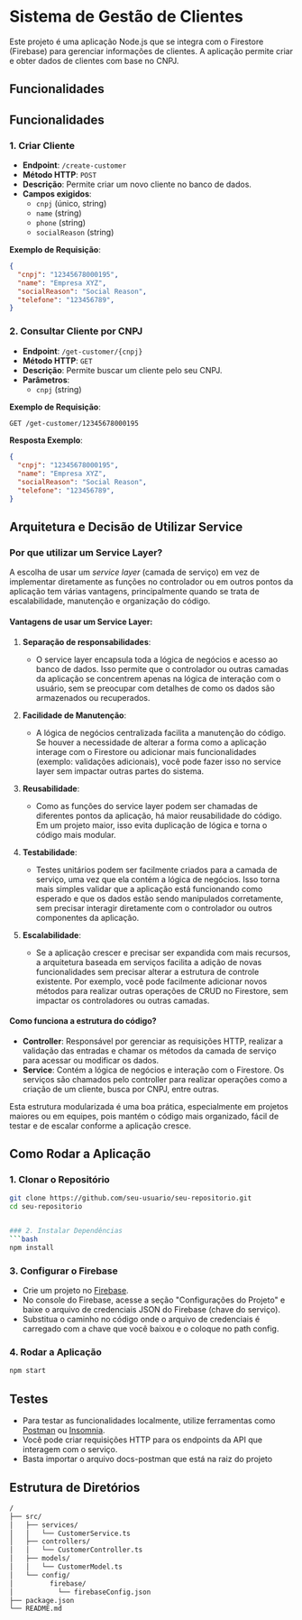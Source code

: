 # Sistema de Gestão de Clientes

Este projeto é uma aplicação Node.js que se integra com o Firestore (Firebase) para gerenciar informações de clientes. A aplicação permite criar e obter dados de clientes com base no CNPJ.

## Funcionalidades

## Funcionalidades

### 1. **Criar Cliente**
- **Endpoint**: `/create-customer`
- **Método HTTP**: `POST`
- **Descrição**: Permite criar um novo cliente no banco de dados.
- **Campos exigidos**:
  - `cnpj` (único, string)
  - `name` (string)
  - `phone` (string)
  - `socialReason` (string)
  
**Exemplo de Requisição**:

```json
{
  "cnpj": "12345678000195",
  "name": "Empresa XYZ",
  "socialReason": "Social Reason",
  "telefone": "123456789",
}
```

### 2. **Consultar Cliente por CNPJ**
- **Endpoint**: `/get-customer/{cnpj}`
- **Método HTTP**: `GET`
- **Descrição**: Permite buscar um cliente pelo seu CNPJ.
- **Parâmetros**:
  - `cnpj` (string)
  
**Exemplo de Requisição**:

```bash
GET /get-customer/12345678000195
```

**Resposta Exemplo**:

```json
{
  "cnpj": "12345678000195",
  "name": "Empresa XYZ",
  "socialReason": "Social Reason",
  "telefone": "123456789",
}
```

## Arquitetura e Decisão de Utilizar Service

### **Por que utilizar um Service Layer?**

A escolha de usar um *service layer* (camada de serviço) em vez de implementar diretamente as funções no controlador ou em outros pontos da aplicação tem várias vantagens, principalmente quando se trata de escalabilidade, manutenção e organização do código.

#### **Vantagens de usar um Service Layer:**

1. **Separação de responsabilidades**:
   - O service layer encapsula toda a lógica de negócios e acesso ao banco de dados. Isso permite que o controlador ou outras camadas da aplicação se concentrem apenas na lógica de interação com o usuário, sem se preocupar com detalhes de como os dados são armazenados ou recuperados.

2. **Facilidade de Manutenção**:
   - A lógica de negócios centralizada facilita a manutenção do código. Se houver a necessidade de alterar a forma como a aplicação interage com o Firestore ou adicionar mais funcionalidades (exemplo: validações adicionais), você pode fazer isso no service layer sem impactar outras partes do sistema.

3. **Reusabilidade**:
   - Como as funções do service layer podem ser chamadas de diferentes pontos da aplicação, há maior reusabilidade do código. Em um projeto maior, isso evita duplicação de lógica e torna o código mais modular.

4. **Testabilidade**:
   - Testes unitários podem ser facilmente criados para a camada de serviço, uma vez que ela contém a lógica de negócios. Isso torna mais simples validar que a aplicação está funcionando como esperado e que os dados estão sendo manipulados corretamente, sem precisar interagir diretamente com o controlador ou outros componentes da aplicação.

5. **Escalabilidade**:
   - Se a aplicação crescer e precisar ser expandida com mais recursos, a arquitetura baseada em serviços facilita a adição de novas funcionalidades sem precisar alterar a estrutura de controle existente. Por exemplo, você pode facilmente adicionar novos métodos para realizar outras operações de CRUD no Firestore, sem impactar os controladores ou outras camadas.

#### **Como funciona a estrutura do código?**

- **Controller**: Responsável por gerenciar as requisições HTTP, realizar a validação das entradas e chamar os métodos da camada de serviço para acessar ou modificar os dados.
- **Service**: Contém a lógica de negócios e interação com o Firestore. Os serviços são chamados pelo controller para realizar operações como a criação de um cliente, busca por CNPJ, entre outras.
  
Esta estrutura modularizada é uma boa prática, especialmente em projetos maiores ou em equipes, pois mantém o código mais organizado, fácil de testar e de escalar conforme a aplicação cresce.

## Como Rodar a Aplicação

### 1. Clonar o Repositório
```bash
git clone https://github.com/seu-usuario/seu-repositorio.git
cd seu-repositorio


### 2. Instalar Dependências
```bash
npm install
```

### 3. Configurar o Firebase
- Crie um projeto no [Firebase](https://console.firebase.google.com/).
- No console do Firebase, acesse a seção "Configurações do Projeto" e baixe o arquivo de credenciais JSON do Firebase (chave do serviço).
- Substitua o caminho no código onde o arquivo de credenciais é carregado com a chave que você baixou e o coloque no path config.

### 4. Rodar a Aplicação
```bash
npm start
```

## Testes

- Para testar as funcionalidades localmente, utilize ferramentas como [Postman](https://www.postman.com/) ou [Insomnia](https://insomnia.rest/).
- Você pode criar requisições HTTP para os endpoints da API que interagem com o serviço.
- Basta importar o arquivo docs-postman que está na raiz do projeto

## Estrutura de Diretórios

```bash
/
├── src/
│   ├── services/
│   │   └── CustomerService.ts   
│   ├── controllers/
│   │   └── CustomerController.ts  
│   ├── models/
│   │   └── CustomerModel.ts    
│   └── config/
│         firebase/
│           └── firebaseConfig.json  
├── package.json               
└── README.md                  
```